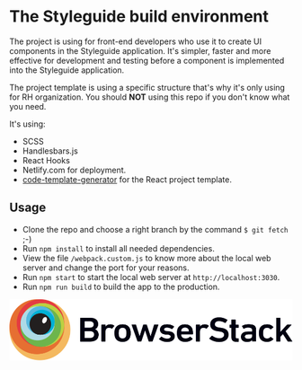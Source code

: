 # The Styleguide build environment
The project is using for front-end developers who use it to create UI components in the Styleguide application. It's simpler, faster and more effective for development and testing before a component is implemented into the Styleguide application.

The project template is using a specific structure that's why it's only using for RH organization. You should __NOT__ using this repo if you don't know what you need.

It's using:
* SCSS
* Handlesbars.js
* React Hooks
* Netlify.com for deployment.
* [code-template-generator](https://www.npmjs.com/package/code-template-generator) for the React project template.

## Usage
* Clone the repo and choose a right branch by the command `$ git fetch` ;-)
* Run `npm install` to install all needed dependencies.
* View the file `/webpack.custom.js` to know more about the local web server and change the port for your reasons.
* Run `npm start` to start the local web server at `http://localhost:3030`.
* Run `npm run build` to build the app to the production.

[![Browserstack](./src/images/Browserstack-logo.svg)](https://www.browserstack.com)